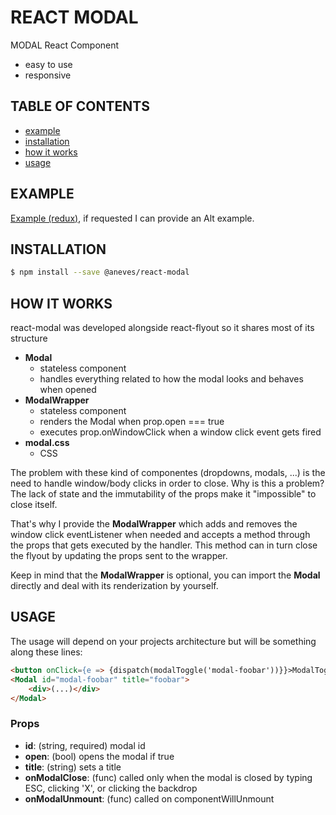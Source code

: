 # REACT MODAL

MODAL React Component

+ easy to use
+ responsive



## TABLE OF CONTENTS

+ [example](#example)
+ [installation](#installation)
+ [how it works](#how-it-works)
+ [usage](#usage)



## EXAMPLE

[Example (redux)](https://alexandreneves.github.io/react-modal), if requested I can provide an Alt example.



## INSTALLATION

```sh
$ npm install --save @aneves/react-modal
```



## HOW IT WORKS

react-modal was developed alongside react-flyout so it shares most of its structure

+ **Modal**
    + stateless component
    + handles everything related to how the modal looks and behaves when opened
+ **ModalWrapper**
    + stateless component
    + renders the Modal when prop.open === true
    + executes prop.onWindowClick when a window click event gets fired
+ **modal.css**
    + CSS

The problem with these kind of componentes (dropdowns, modals, ...) is the need to handle window/body clicks in order to close. Why is this a problem? The lack of state and the immutability of the props make it "impossible" to close itself.

That's why I provide the **ModalWrapper** which adds and removes the window click eventListener when needed and accepts a method through the props that gets executed by the handler. This method can in turn close the flyout by updating the props sent to the wrapper.

Keep in mind that the **ModalWrapper** is optional, you can import the **Modal** directly and deal with its renderization by yourself.



## USAGE

The usage will depend on your projects architecture but will be something along these lines:

```html
<button onClick={e => {dispatch(modalToggle('modal-foobar'))}}>ModalToggle</button>
<Modal id="modal-foobar" title="foobar">
    <div>(...)</div>
</Modal>
```

### Props

+ **id**: (string, required) modal id
+ **open**: (bool) opens the modal if true
+ **title**: (string) sets a title
+ **onModalClose**: (func) called only when the modal is closed by typing ESC, clicking 'X', or clicking the backdrop
+ **onModalUnmount**: (func) called on componentWillUnmount
